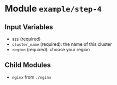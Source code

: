 
# Module `example/step-4`

## Input Variables
* `azs` (required)
* `cluster_name` (required): the name of this cluster
* `region` (required): choose your region

## Child Modules
* `nginx` from `./nginx`

